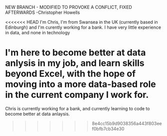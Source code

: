 NEW BRANCH - MODIFIED TO PROVOKE A CONFLICT, FIXED AFTERWARDS -Christopher Howells

<<<<<<< HEAD
I'm Chris, I'm from Swansea in the UK (currently based in Edinburgh) and I'm curently working for a bank. I have very little experience in data, and none in technology

I'm here to become better at data anlysis in my job, and learn skills beyond Excel, with the hope of moving into a more data-based role in the current company I work for.
=======
Chris is currently working for a bank, and currently learning to code to become better at data anlaysis.
>>>>>>> 8e4cc15b9d9038356a443f803eef0bfb7cb34e30
